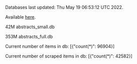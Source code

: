 Databases last updated: Thu May 19 06:53:12 UTC 2022. 

Available [here](https://github.com/cbeauhilton/ash-db/releases).


42M	abstracts_small.db

353M	abstracts_full.db

Current number of items in db:
[{"count(*)": 96904}]

Current number of scraped items in db:
[{"count(*)": 42582}]
